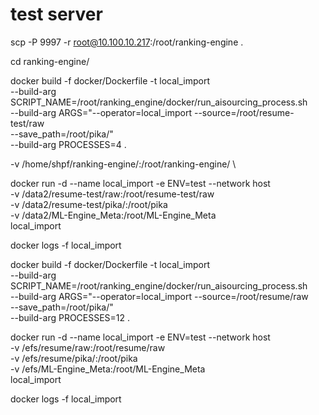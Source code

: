 # test server


<!-- 拉代码 -->
scp -P 9997 -r root@10.100.10.217:/root/ranking-engine .
<!-- cd ranking-engine -->
cd ranking-engine/
<!-- docker build -->
docker build -f docker/Dockerfile -t local_import \
--build-arg SCRIPT_NAME=/root/ranking_engine/docker/run_aisourcing_process.sh \
--build-arg ARGS="--operator=local_import --source=/root/resume-test/raw \
--save_path=/root/pika/" \
--build-arg PROCESSES=4 .

<!-- docker run -->
-v /home/shpf/ranking-engine/:/root/ranking-engine/ \

docker run -d --name local_import -e ENV=test --network host \
-v /data2/resume-test/raw:/root/resume-test/raw \
-v /data2/resume-test/pika/:/root/pika \
-v /data2/ML-Engine_Meta:/root/ML-Engine_Meta \
local_import


docker logs -f local_import



<!-- prod server  -->
<!-- prod server  -->
<!-- prod server  -->
docker build -f docker/Dockerfile -t local_import \
--build-arg SCRIPT_NAME=/root/ranking_engine/docker/run_aisourcing_process.sh \
--build-arg ARGS="--operator=local_import --source=/root/resume/raw \
--save_path=/root/pika/" \
--build-arg PROCESSES=12 .

<!-- docker run -->
docker run -d --name local_import -e ENV=test --network host \
-v /efs/resume/raw:/root/resume/raw \
-v /efs/resume/pika/:/root/pika \
-v /efs/ML-Engine_Meta:/root/ML-Engine_Meta \
local_import

docker logs -f local_import